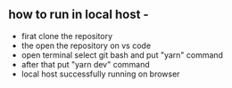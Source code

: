 ## how to run in local host -

- firat clone the repository 
- the open the repository on vs code 
- open terminal select git bash and put "yarn" command 
- after that put "yarn dev" command
- local host successfully running on browser